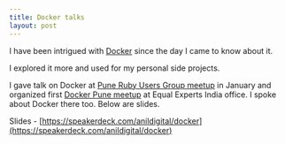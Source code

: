 ```yaml
---
title: Docker talks
layout: post
---
```


I have been intrigued with [Docker](http://docker.io) since the day I came to know about it.

I explored it more and used for my personal side projects.

I gave talk on Docker at [Pune Ruby Users Group meetup](http://www.meetup.com/PuneRailsMeetup/events/159959042/) in January and
organized first [Docker Pune meetup](http://www.meetup.com/Docker-Pune/events/165011992/) at Equal Experts India office. I spoke
about Docker there too. Below are slides.

Slides - [https://speakerdeck.com/anildigital/docker](https://speakerdeck.com/anildigital/docker)

<script async class="speakerdeck-embed" data-id="df1d46a0642a01313e7e4a3a480508b9" data-ratio="1.77777777777778" src="//speakerdeck.com/assets/embed.js"></script>
